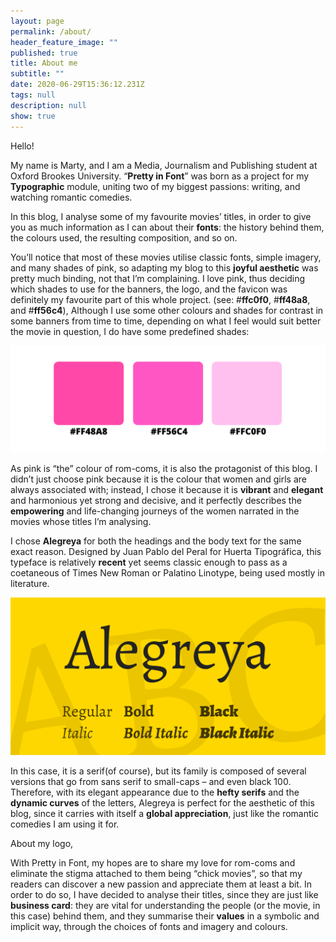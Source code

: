 ```yaml
---
layout: page
permalink: /about/
header_feature_image: ""
published: true
title: About me
subtitle: ""
date: 2020-06-29T15:36:12.231Z
tags: null
description: null
show: true
---
```

Hello!

My name is Marty, and I am a Media, Journalism and Publishing student at Oxford Brookes University. “**Pretty in Font**” was born as a project for my **Typographic** module, uniting two of my biggest passions: writing, and watching romantic comedies.

In this blog, I analyse some of my favourite movies’ titles, in order to give you as much information as I can about their **fonts**: the history behind them, the colours used, the resulting composition, and so on.

You’ll notice that most of these movies utilise classic fonts, simple imagery, and many shades of pink, so adapting my blog to this **joyful aesthetic** was pretty much binding, not that I’m complaining. I love pink, thus deciding which shades to use for the banners, the logo, and the favicon was definitely my favourite part of this whole project. (see: #**ffc0f0**, #**ff48a8**, and #**ff56c4**), Although I use some other colours and shades for contrast in some banners from time to time, depending on what I feel would suit better the movie in question, I do have some predefined shades:

![](../uploads/colori.png)

As pink is “the” colour of rom-coms, it is also the protagonist of this blog. I didn’t just choose pink because it is the colour that women and girls are always associated with; instead, I chose it because it is **vibrant** and **elegant** and harmonious yet strong and decisive, and it perfectly describes the **empowering** and life-changing journeys of the women narrated in the movies whose titles I’m analysing.

I chose **Alegreya** for both the headings and the body text for the same exact reason. Designed by Juan Pablo del Peral for Huerta Tipográfica, this typeface is relatively **recent** yet seems classic enough to pass as a coetaneous of Times New Roman or Palatino Linotype, being used mostly in literature.

![Alegreya Family Font [credit: 1001 fonts]](../uploads/alegreya-font-5-big.png)

In this case, it is a serif(of course), but its family is composed of several versions that go from sans serif to small-caps – and even black 100. Therefore, with its elegant appearance due to the **hefty serifs** and the **dynamic curves** of the letters, Alegreya is perfect for the aesthetic of this blog, since it carries with itself a **global appreciation**, just like the romantic comedies I am using it for.

About my logo, 

With Pretty in Font, my hopes are to share my love for rom-coms and eliminate the stigma attached to them being “chick movies”, so that my readers can discover a new passion and appreciate them at least a bit. In order to do so, I have decided to analyse their titles, since they are just like **business card**: they are vital for understanding the people (or the movie, in this case) behind them, and they summarise their **values** in a symbolic and implicit way, through the choices of fonts and imagery and colours.